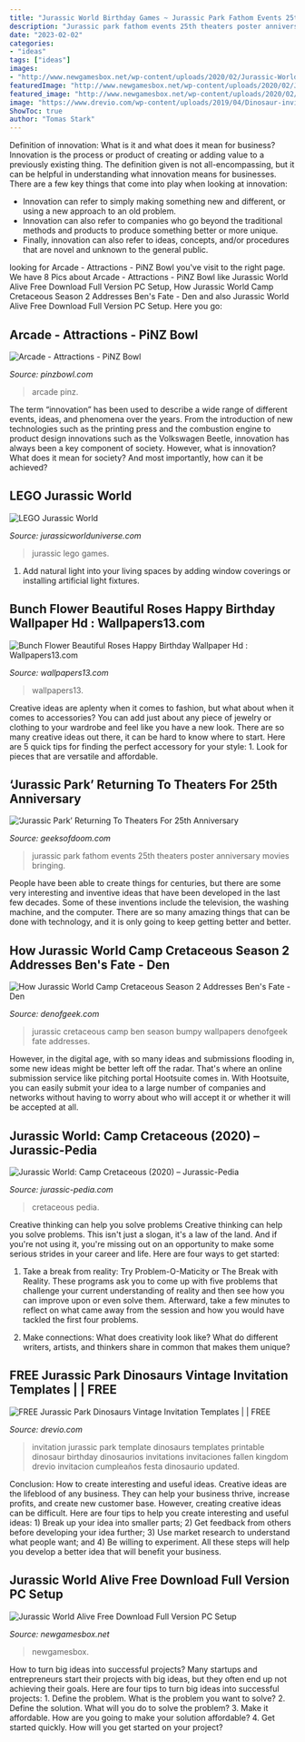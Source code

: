```yaml
---
title: "Jurassic World Birthday Games ~ Jurassic Park Fathom Events 25th Theaters Poster Anniversary Movies Bringing"
description: "Jurassic park fathom events 25th theaters poster anniversary movies bringing"
date: "2023-02-02"
categories:
- "ideas"
tags: ["ideas"]
images:
- "http://www.newgamesbox.net/wp-content/uploads/2020/02/Jurassic-World-Alive-Free-Download.jpg"
featuredImage: "http://www.newgamesbox.net/wp-content/uploads/2020/02/Jurassic-World-Alive-Free-Download.jpg"
featured_image: "http://www.newgamesbox.net/wp-content/uploads/2020/02/Jurassic-World-Alive-Free-Download.jpg"
image: "https://www.drevio.com/wp-content/uploads/2019/04/Dinosaur-invitation-template-5.jpg"
ShowToc: true
author: "Tomas Stark"
---
```



Definition of innovation: What is it and what does it mean for business?
Innovation is the process or product of creating or adding value to a previously existing thing. The definition given is not all-encompassing, but it can be helpful in understanding what innovation means for businesses. 
There are a few key things that come into play when looking at innovation: 
- Innovation can refer to simply making something new and different, or using a new approach to an old problem. 
- Innovation can also refer to companies who go beyond the traditional methods and products to produce something better or more unique. 
- Finally, innovation can also refer to ideas, concepts, and/or procedures that are novel and unknown to the general public.

	

		
looking for Arcade - Attractions - PiNZ Bowl you've visit to the right page. We have 8 Pics about Arcade - Attractions - PiNZ Bowl like Jurassic World Alive Free Download Full Version PC Setup, How Jurassic World Camp Cretaceous Season 2 Addresses Ben&#039;s Fate - Den and also Jurassic World Alive Free Download Full Version PC Setup. Here you go:
		
    
## Arcade - Attractions - PiNZ Bowl

<img loading=lazy src="https://popmenucloud.com/cdn-cgi/image/width=1200,height=630,format=auto,fit=cover/tldovsxc/5e18d194-82d2-491f-9968-a3726193961c.jpg" onerror="this.onerror=null;this.src='https://tse1.mm.bing.net/th?id=OIP.1zFM0UkXWaBN-SdokDNYLwHaEY&amp;pid=15.1';" alt="Arcade - Attractions - PiNZ Bowl">

_Source: pinzbowl.com_

>arcade pinz. 

	

The term “innovation” has been used to describe a wide range of different events, ideas, and phenomena over the years. From the introduction of new technologies such as the printing press and the combustion engine to product design innovations such as the Volkswagen Beetle, innovation has always been a key component of society. However, what is innovation? What does it mean for society? And most importantly, how can it be achieved?

    
## LEGO Jurassic World

<img loading=lazy src="https://www.jurassicworlduniverse.com/wordpress/wp-content/uploads/2015/06/legojurassicworld07.jpg" onerror="this.onerror=null;this.src='https://tse3.mm.bing.net/th?id=OIP.-HhkEaP5DZXr3xrhiSXg1AHaEK&amp;pid=15.1';" alt="LEGO Jurassic World">

_Source: jurassicworlduniverse.com_

>jurassic lego games. 

	

1. Add natural light into your living spaces by adding window coverings or installing artificial light fixtures.

    
## Bunch Flower Beautiful Roses Happy Birthday Wallpaper Hd : Wallpapers13.com

<img loading=lazy src="https://www.wallpapers13.com/wp-content/uploads/2020/09/Bunch-Flower-Beautiful-Roses-Happy-Birthday-Wallpaper-Hd.jpg" onerror="this.onerror=null;this.src='https://tse1.mm.bing.net/th?id=OIP.ARZc0LnpibIjEGGJiD4nSQHaEK&amp;pid=15.1';" alt="Bunch Flower Beautiful Roses Happy Birthday Wallpaper Hd : Wallpapers13.com">

_Source: wallpapers13.com_

>wallpapers13. 

	

Creative ideas are aplenty when it comes to fashion, but what about when it comes to accessories? You can add just about any piece of jewelry or clothing to your wardrobe and feel like you have a new look. There are so many creative ideas out there, it can be hard to know where to start. Here are 5 quick tips for finding the perfect accessory for your style: 1. Look for pieces that are versatile and affordable.

    
## ‘Jurassic Park’ Returning To Theaters For 25th Anniversary

<img loading=lazy src="https://geeksofdoom.com/GoD/img/2018/08/jurassic-park-25th-anniversary-poster.jpg" onerror="this.onerror=null;this.src='https://tse4.mm.bing.net/th?id=OIP._Bx-wZmP-_FMhjM0HuDGJwHaK9&amp;pid=15.1';" alt="‘Jurassic Park’ Returning To Theaters For 25th Anniversary">

_Source: geeksofdoom.com_

>jurassic park fathom events 25th theaters poster anniversary movies bringing. 

	

People have been able to create things for centuries, but there are some very interesting and inventive ideas that have been developed in the last few decades. Some of these inventions include the television, the washing machine, and the computer. There are so many amazing things that can be done with technology, and it is only going to keep getting better and better.

    
## How Jurassic World Camp Cretaceous Season 2 Addresses Ben&#039;s Fate - Den

<img loading=lazy src="https://www.denofgeek.com/wp-content/uploads/2021/01/Jurassic-World-Camp-Cretaceous-Ben-Return.jpg?fit=1920%2C1080" onerror="this.onerror=null;this.src='https://tse1.mm.bing.net/th?id=OIP.tv3KHiyisK53zsVAGxSU0gHaEK&amp;pid=15.1';" alt="How Jurassic World Camp Cretaceous Season 2 Addresses Ben&#039;s Fate - Den">

_Source: denofgeek.com_

>jurassic cretaceous camp ben season bumpy wallpapers denofgeek fate addresses. 

	

However, in the digital age, with so many ideas and submissions flooding in, some new ideas might be better left off the radar. That's where an online submission service like pitching portal Hootsuite comes in. With Hootsuite, you can easily submit your idea to a large number of companies and networks without having to worry about who will accept it or whether it will be accepted at all.

    
## Jurassic World: Camp Cretaceous (2020) – Jurassic-Pedia

<img loading=lazy src="https://jurassic-pedia.com/wp-content/uploads/2020/07/poster.jpg" onerror="this.onerror=null;this.src='https://tse3.mm.bing.net/th?id=OIP.qC5wLUCy-_M4kBOhAU8b5QHaKw&amp;pid=15.1';" alt="Jurassic World: Camp Cretaceous (2020) – Jurassic-Pedia">

_Source: jurassic-pedia.com_

>cretaceous pedia. 

	

Creative thinking can help you solve problems
Creative thinking can help you solve problems. This isn't just a slogan, it's a law of the land. And if you're not using it, you're missing out on an opportunity to make some serious strides in your career and life. Here are four ways to get started: 
1. Take a break from reality: Try Problem-O-Maticity or The Break with Reality. These programs ask you to come up with five problems that challenge your current understanding of reality and then see how you can improve upon or even solve them. Afterward, take a few minutes to reflect on what came away from the session and how you would have tackled the first four problems. 

2. Make connections: What does creativity look like? What do different writers, artists, and thinkers share in common that makes them unique?

    
## FREE Jurassic Park Dinosaurs Vintage Invitation Templates | | FREE

<img loading=lazy src="https://www.drevio.com/wp-content/uploads/2019/04/Dinosaur-invitation-template-5.jpg" onerror="this.onerror=null;this.src='https://tse1.mm.bing.net/th?id=OIP.nZb1dNVttffmESVpGHso2QHaKX&amp;pid=15.1';" alt="FREE Jurassic Park Dinosaurs Vintage Invitation Templates | | FREE">

_Source: drevio.com_

>invitation jurassic park template dinosaurs templates printable dinosaur birthday dinosaurios invitations invitaciones fallen kingdom drevio invitacion cumpleaños festa dinosaurio updated. 

	

Conclusion: How to create interesting and useful ideas.
Creative ideas are the lifeblood of any business. They can help your business thrive, increase profits, and create new customer base. However, creating creative ideas can be difficult. Here are four tips to help you create interesting and useful ideas: 1) Break up your idea into smaller parts; 2) Get feedback from others before developing your idea further; 3) Use market research to understand what people want; and 4) Be willing to experiment. All these steps will help you develop a better idea that will benefit your business.

    
## Jurassic World Alive Free Download Full Version PC Setup

<img loading=lazy src="http://www.newgamesbox.net/wp-content/uploads/2020/02/Jurassic-World-Alive-Free-Download.jpg" onerror="this.onerror=null;this.src='https://tse3.mm.bing.net/th?id=OIP.Q-DGf7Y6wPj6u-MxkWSFAgHaKk&amp;pid=15.1';" alt="Jurassic World Alive Free Download Full Version PC Setup">

_Source: newgamesbox.net_

>newgamesbox. 

	

How to turn big ideas into successful projects?
Many startups and entrepreneurs start their projects with big ideas, but they often end up not achieving their goals. Here are four tips to turn big ideas into successful projects: 1. Define the problem. What is the problem you want to solve? 2. Define the solution. What will you do to solve the problem? 3. Make it affordable. How are you going to make your solution affordable? 4. Get started quickly. How will you get started on your project?

